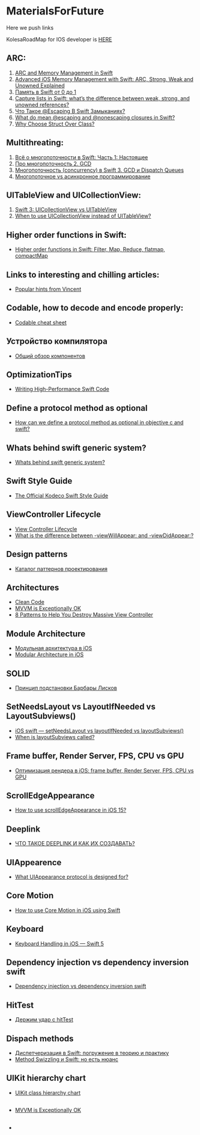 # MaterialsForFuture
Here we push links

KolesaRoadMap for IOS developer is [HERE](https://recommend.kolesa.team/mobile-ios#!/tab/443236304-5)

## ARC:
   1) [ARC and Memory Management in Swift](https://www.kodeco.com/966538-arc-and-memory-management-in-swift)
   2) [Advanced iOS Memory Management with Swift: ARC, Strong, Weak and Unowned Explained](https://www.vadimbulavin.com/swift-memory-management-arc-strong-weak-and-unowned/)
   3) [Память в Swift от 0 до 1](https://habr.com/ru/company/hh/blog/546856/)
   4) [Capture lists in Swift: what’s the difference between weak, strong, and unowned references?](https://www.hackingwithswift.com/articles/179/capture-lists-in-swift-whats-the-difference-between-weak-strong-and-unowned-references)
   5) [Что Такое @Escaping В Swift Замыканиях?](https://swiftbook.ru/post/tutorials/escaping-in-closures-in-swift/)
   6) [What do mean @escaping and @nonescaping closures in Swift?](https://medium.com/swiftcommmunity/what-do-mean-escaping-and-nonescaping-closures-in-swift-d404d721f39d)
   7) [Why Choose Struct Over Class?](https://stackoverflow.com/questions/24232799/why-choose-struct-over-class#:~:text=Structs%20are%20preferable%20if%20they,or%20in%20a%20multithreaded%20environment.)


## Multithreating:
   1) [Всё о многопоточности в Swift: Часть 1: Настоящее](https://medium.com/@alexey_nenastev/всё-о-многопоточности-в-swift-часть-1-настоящее-f0b4d5718877)
   2) [Про многопоточность 2. GCD](https://habr.com/ru/post/578752/)
   3) [Многопоточность (concurrency) в Swift 3. GCD и Dispatch Queues](https://habr.com/ru/post/320152/)
   4) [Многопоточное vs асинхронное программирование](https://ru.stackoverflow.com/questions/445768/Многопоточное-vs-асинхронное-программирование)

   
## UITableView and UICollectionView:
   1) [Swift 3: UICollectionView vs UITableView](https://medium.com/@nitpaxy/swift-3-uicollectionview-vs-uitableview-9909bbc0ec66)
   2) [When to use UICollectionView instead of UITableView?](https://stackoverflow.com/questions/23078847/when-to-use-uicollectionview-instead-of-uitableview)
   
   
## Higher order functions in Swift:
 - [Higher order functions in Swift: Filter, Map, Reduce, flatmap, compactMap](https://abhimuralidharan.medium.com/higher-order-functions-in-swift-filter-map-reduce-flatmap-1837646a63e8)


## Links to interesting and chilling articles:
 - [Popular hints from Vincent](https://www.swiftwithvincent.com/tips/closures-and-capture-lists)

 
## Codable, how to decode and encode properly:
 - [Codable cheat sheet](https://www.hackingwithswift.com/articles/119/codable-cheat-sheet)


## Устройство компилятора
 - [Общий обзор компонентов](https://habr.com/ru/companies/e-legion/articles/438204/)


## OptimizationTips
 - [Writing High-Performance Swift Code](https://github.com/apple/swift/blob/main/docs/OptimizationTips.rst)


## Define a protocol method as optional
 - [How can we define a protocol method as optional in objective c and swift?](https://medium.com/@karthianandhanit/how-can-we-define-a-protocol-method-as-optional-in-objective-c-and-swift-dcde754b0b9a)


## Whats behind swift generic system?
 - [Whats behind swift generic system?](https://nekitosss.github.io/programming/2019-05-12-swift-generics/)


## Swift Style Guide
 - [The Official Kodeco Swift Style Guide](https://github.com/kodecocodes/swift-style-guide#memory-management)


## ViewController Lifecycle
 - [View Controller Lifecycle](https://guides.codepath.com/ios/View-Controller-Lifecycle)
 - [What is the difference between -viewWillAppear: and -viewDidAppear:?](https://stackoverflow.com/questions/5630649/what-is-the-difference-between-viewwillappear-and-viewdidappear)


## Design patterns
 - [Каталог паттернов проектирования](https://refactoring.guru/ru/design-patterns/catalog)


## Architectures
 - [Clean Code](https://sd.blackball.lv/library/chistyj_kod_-_sozdanie_analiz_i_refaktoring_(2013).pdf)
 - [MVVM is Exceptionally OK](https://ashfurrow.com/blog/mvvm-is-exceptionally-ok/)
 - [8 Patterns to Help You Destroy Massive View Controller](https://khanlou.com/2014/09/8-patterns-to-help-you-destroy-massive-view-controller/)

## Module Architecture
 - [Модульная архитектура в iOS](https://codeswift.ru/modular-architecture-in-ios/)
 - [Modular Architecture in iOS](https://medium.com/@leandromperez/a-modular-architecture-in-swift-aafd9026aa99)

## SOLID
 - [Принцип подстановки Барбары Лисков](https://habr.com/ru/articles/83269/)


## SetNeedsLayout vs LayoutIfNeeded vs LayoutSubviews()
 - [iOS swift — setNeedsLayout vs layoutIfNeeded vs layoutSubviews()](https://abhimuralidharan.medium.com/ios-swift-setneedslayout-vs-layoutifneeded-vs-layoutsubviews-5a2b486da31c)
 - [When is layoutSubviews called?](https://stackoverflow.com/questions/728372/when-is-layoutsubviews-called)


## Frame buffer, Render Server, FPS, CPU vs GPU
 - [Оптимизация рендера в iOS: frame buffer, Render Server, FPS, CPU vs GPU](https://habr.com/ru/articles/647177/)


## ScrollEdgeAppearance
 - [How to use scrollEdgeAppearance in iOS 15?](https://stackoverflow.com/questions/71523445/how-to-use-scrolledgeappearance-in-ios-15)


## Deeplink
 - [ЧТО ТАКОЕ DEEPLINK И КАК ИХ СОЗДАВАТЬ?](https://affhub.media/chto-takoe-deeplink-i-kak-ix-sozdavat/)


## UIAppearence
 - [What UIAppearance protocol is designed for?](https://www.google.com/search?q=What+UIAppearance+protocol+is+designed+for?%0D%0A&sca_esv=561015036&sxsrf=AB5stBiewtGIFkKIZJE7ZRhJXMz2YC8YEg:1693320701033&ei=_AXuZOawO_y9wPAPqOmeiA8&ved=0ahUKEwjmnv2Wj4KBAxX8HhAIHai0B_EQ4dUDCA8&uact=5&oq=What+UIAppearance+protocol+is+designed+for?%0D%0A&gs_lp=Egxnd3Mtd2l6LXNlcnAaAhgDIixXaGF0IFVJQXBwZWFyYW5jZSBwcm90b2NvbCBpcyBkZXNpZ25lZCBmb3I_CjIHECMY6gIYJzIHECMY6gIYJzIHECMY6gIYJzIHECMY6gIYJzIHECMY6gIYJzIHECMY6gIYJzIHECMY6gIYJzIHECMY6gIYJzIHECMY6gIYJzIKECMY6gIYJxiLA0jzGlD6EVj6EXACeAGQAQCYAQCgAQCqAQC4AQPIAQD4AQH4AQKoAgriAwQYACBBiAYB&sclient=gws-wiz-serp)


## Core Motion
 - [How to use Core Motion in iOS using Swift](https://maximbilan.medium.com/how-to-use-core-motion-in-ios-using-swift-1287f7422473)


## Keyboard
 - [Keyboard Handling in iOS — Swift 5](https://nqaze.medium.com/keyboard-handling-in-ios-swift-5-8b60d602a8f)


## Dependency injection vs dependency inversion swift
 - [Dependency injection vs dependency inversion swift](https://www.youtube.com/results?search_query=dependency+injection+vs+dependency+inversion+swift)


## HitTest
 - [Держим удар с hitTest](https://medium.com/yandex-maps-mobile/%D0%B4%D0%B5%D1%80%D0%B6%D0%B8%D0%BC-%D1%83%D0%B4%D0%B0%D1%80-%D1%81-hittest-542653d51a8c)


## Dispach methods
 - [Диспетчеризация в Swift: погружение в теорию и практику](https://habr.com/ru/companies/simbirsoft/articles/673636/)
 - [Method Swizzling и Swift: но есть нюанс](https://habr.com/ru/articles/274545/)

## UIKit hierarchy chart
 - [UIKit class hierarchy chart](https://finalizecode.wordpress.com/2012/12/14/uikit-class-hierarchy-chart/)


## 
 - [MVVM is Exceptionally OK](https://ashfurrow.com/blog/mvvm-is-exceptionally-ok/)


## 
 - []()
